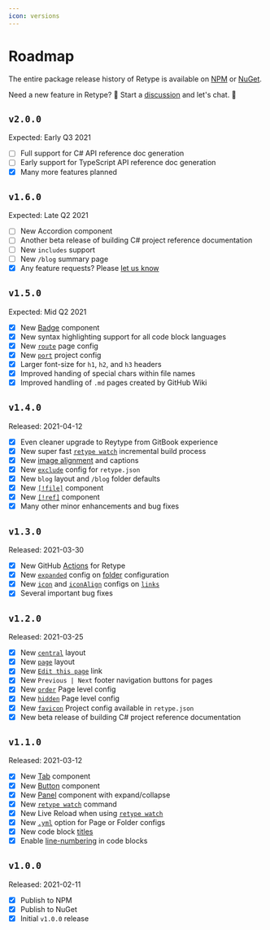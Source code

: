 ```yaml
---
icon: versions
---
```

# Roadmap

The entire package release history of Retype is available on [NPM](https://www.npmjs.com/package/retypeapp) or [NuGet](https://nuget.org/packages/retypeapp).

Need a new feature in Retype? :eyes: Start a [discussion](https://github.com/retypeapp/retype/discussions) and let's chat. :speech_balloon:

## `v2.0.0`

Expected: Early Q3 2021

- [ ] Full support for C# API reference doc generation
- [ ] Early support for TypeScript API reference doc generation
- [x] Many more features planned

## `v1.6.0`

Expected: Late Q2 2021

- [ ] New Accordion component
- [ ] Another beta release of building C# project reference documentation
- [ ] New `includes` support
- [ ] New `/blog` summary page
- [x] Any feature requests? Please [let us know](https://github.com/retypeapp/retype/discussions/)

## `v1.5.0`

Expected: Mid Q2 2021

- [x] New [Badge](guides/formatting.md#badge) component
- [x] New syntax highlighting support for all code block languages
- [x] New [`route`](configuration/page.md#route) page config
- [x] New [`port`](configuration/project.md#port) project config
- [x] Larger font-size for `h1`, `h2`, and `h3` headers
- [x] Improved handing of special chars within file names
- [x] Improved handling of `.md` pages created by GitHub Wiki

## `v1.4.0`

Released: 2021-04-12

- [x] Even cleaner upgrade to Reytype from GitBook experience
- [x] New super fast [`retype watch`](cli.md#retype-watch) incremental build process
- [x] New [image alignment](guides/formatting.md#image-alignment) and captions
- [x] New [`exclude`](configuration/project.md#exclude) config for `retype.json`
- [x] New `blog` layout and `/blog` folder defaults
- [x] New [`[!file]`](guides/formatting.md#file-download) component
- [x] New [`[!ref]`](guides/formatting.md#reference-link) component
- [x] Many other minor enhancements and bug fixes

## `v1.3.0`

Released: 2021-03-30

- [x] New GitHub [Actions](guides/github_actions.md) for Retype
- [x] New [`expanded`](configuration/page.md#expanded) config on [folder](configuration/folder.md) configuration
- [x] New [`icon`](configuration/project.md#icon) and [`iconAlign`](configuration/project.md#iconalign) configs on [`links`](configuration/project.md#links)
- [x] Several important bug fixes

## `v1.2.0`

Released: 2021-03-25

- [x] New [`central`](configuration/page.md#layout) layout
- [x] New [`page`](configuration/page.md#layout) layout
- [x] New [`Edit this page`](configuration/project.md#edit) link
- [x] New `Previous | Next` footer navigation buttons for pages
- [x] New [`order`](configuration/page.md#order) Page level config
- [x] New [`hidden`](configuration/page.md#hidden) Page level config
- [x] New [`favicon`](configuration/project.md#favicon) Project config available in `retype.json`
- [x] New beta release of building C# project reference documentation

## `v1.1.0`

Released: 2021-03-12

- [x] New [Tab](guides/formatting.md#tabs) component
- [x] New [Button](guides/formatting.md#buttons) component
- [x] New [Panel](guides/formatting.md#panels) component with expand/collapse
- [x] New [`retype watch`](cli.md#retype-watch) command
- [x] New Live Reload when using [`retype watch`](cli.md#retype-watch)
- [x] New [`.yml`](configuration/page.md#separate-yml-configuration) option for Page or Folder configs
- [x] New code block [titles](guides/formatting.md#code-blocks)
- [x] Enable [line-numbering](guides/formatting.md#line-numbers) in code blocks

## `v1.0.0`

Released: 2021-02-11

- [x] Publish to NPM
- [x] Publish to NuGet
- [x] Initial `v1.0.0` release
